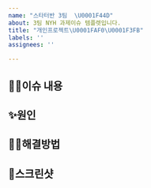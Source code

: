 ```yaml
---
name: "스타터반 3팀  \U0001F44D"
about: 3팀 NYH 과제이슈 템플렛입니다.
title: "개인프로젝트\U0001FAF0\U0001F3FB"
labels: ''
assignees: ''

---
```


## 🤷‍♀️이슈 내용

## ✨원인

## 🙆‍♀️해결방법

## 📸스크린샷
